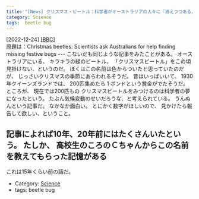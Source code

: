 ```yaml
---
title: "[News] クリスマス・ビートル：科学者がオーストラリアの人々に『消えつつある、あのクリスマスの虫をみつけてほしい』と援助を乞う ---あの虫、むかしは普通にいたと思う"
category: Science
tags:  beetle bug
---
```


[2022-12-24] [[BBC]](https://www.bbc.co.uk/news/world-australia-64041547.amp?utm_source=pocket_saves)  
 原題は：Christmas beetles:
Scientists ask Australians for help
finding missing festive bugs
--- こないだも同じような記事をみたことがある。
オーストラリアにいる、
キラキラの緑のビートル、
「クリスマスビートル」をこの頃見掛けない、というのだ。
ぼくはこの名前は色からついたと思っていたのだが、
じっさいクリスマスの季節にあらわれるそうだ。
昔はいっぱいいて、
1930年クイーンズランドでは、
200匹集めたら 1 ポンドという賞金がでたそうだ。
ところが、
現在では200匹もの
クリスマスビートルをみつけるのは科学者の夢になったという。
たぶん気候変動のせいだろうな、と考えられている。
うんぬんという記事だ。
なかなか面白い。
とにかく数字がほしいので、
見かけたら報告して欲しい、ということ。

 記事によれば10年、20年前にはたくさんいたという。
たしか、
高校生のころのＣちゃんからこの名前を教えてもらった記憶がある 
--- 
これは15年くらい前の話だ。

- Category: [Science](categories.html#Science)
- tags:  beetle bug

